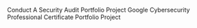 Conduct A Security Audit Portfolio Project
Google Cybersecurity Professional Certificate Portfolio Project
